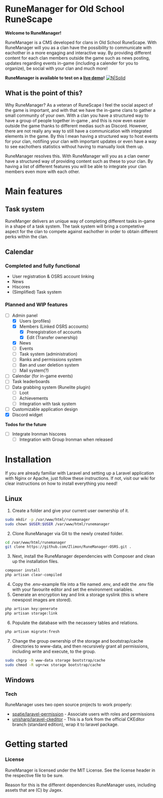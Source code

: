 # RuneManager for Old School RuneScape
**Welcome to RuneManager!**

RuneManager is a CMS developed for clans in Old School RuneScape. With RuneManager will you as a clan have the possibility to communicate with eachother in a more engaging and interactive way. By providing different content for each clan members outside the game such as news posting, updates regarding events in-game (including a calender for you to organize), be social with your clan and much more!

**RuneManager is available to test on a [live demo](https://runemanager.habski.me)!**
[![N|Solid](https://i.imgur.com/Y0TKY30.png)](https://runemanager.habski.me)

## What is the point of this?
Why RuneManager? As a veteran of RuneScape I feel the social aspect of the game is important, and with that we have the in-game clans to gather a small community of your own. With a clan you have a structured way to have a group of people together in-game
, and this is now even easier outside the game thanks to different medias such as Discord. However, there are not really any way to still have a communication with integrated elements in the game. By this I mean having a structured way to host events for your clan, notifiing your clan with important updates or even have a way to see eachothers statistics without having to manually look them up.

RuneManager resolves this. With RuneManager will you as a clan owner have a structured way of providing content such as these to your clan. By having a list of different features you will be able to integrate your clan members even more with each other.

# Main features
## Task system
RuneManger delivers an unique way of completing different tasks in-game in a shape of a task system. The task system will bring a competetive aspect for the clan to compete against eachother in order to obtain different perks within the clan.

## Calendar


### Completed and fully functional
 - User registration & OSRS account linking
 - News
 - Hiscores
 - (Simplified) Task system

### Planned and WIP features
- [ ] Admin panel
    - [X] Users (profiles)
    - [X] Members (Linked OSRS accounts)
        - [X] Preregistration of accounts
        - [X] Edit (Transfer ownership)
    - [X] News
    - [ ] Events
    - [ ] Task system (administration)
    - [ ] Ranks and permissions system
    - [ ] Ban and user deletion system
    - [ ] Mail system(?)
- [ ] Calendar (for in-game events)
- [ ] Task leaderboards
- [ ] Data grabbing system (Runelite plugin)
    - [ ] Loot
    - [ ] Achievements
    - [ ] Integration with task system
- [ ] Customizable application design
- [X] Discord widget

**Todos for the future**
 - [ ] Integrate Ironman hiscores
    - [ ] Integration with Group Ironman when released

# Installation
If you are already familiar with Laravel and setting up a Laravel application with Nginx or Apache, just follow these instructions.
If not, visit our wiki for clear instructions on how to install everything you need!

## Linux
1. Create a folder and give your current user ownership of it.
```sh
sudo mkdir -p /var/www/html/runemanager
sudo chown $USER:$USER /var/www/html/runemanager
```
2. Clone RuneManager via Git to the newly created folder.
```sh
cd /var/www/html/runemanager
git clone https://github.com/Zlimon/RuneManager-OSRS.git .
```
3. Next, install the RuneManager dependencies with Composer and clean up the installation files.
```sh
composer install
php artisan clear-compiled
```
4. Copy the .env-example file into a file named .env, and edit the .env file with your favourite editor and set the environment variables.
5. Generate an encryption key and link a storage syslink (this is where newspost images are stored).
```sh
php artisan key:generate
php artisan storage:link
```
6. Populate the database with the necassery tables and relations.
```sh
php artisan migrate:fresh
```
7. Change the group ownership of the storage and bootstrap/cache directories to www-data, and then recursively grant all permissions, including write and execute, to the group.
```sh
sudo chgrp -R www-data storage bootstrap/cache
sudo chmod -R ug+rwx storage bootstrap/cache
```

## Windows

### Tech
RuneManager uses two open source projects to work properly:
* [spatie/laravel-permission](https://github.com/spatie/laravel-permission) - Associate users with roles and permissions
* [unisharp/laravel-ckeditor](https://github.com/UniSharp/laravel-ckeditor) - This is a fork from the official CKEditor branch (standard edition), wrap it to laravel package.

# Getting started

### License
RuneManager is licensed under the MIT License. See the license header in the respective file to be sure.

Reason for this is the different dependencies RuneManager uses, including assets that are (C) by Jagex.
